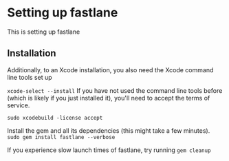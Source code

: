 # Setting up fastlane
This is setting up fastlane

## Installation
Additionally, to an Xcode installation, you also need the Xcode command line tools set up

```xcode-select --install```
If you have not used the command line tools before (which is likely if you just installed it), you'll need to accept the terms of service.

```sudo xcodebuild -license accept```

Install the gem and all its dependencies (this might take a few minutes).
```sudo gem install fastlane --verbose```

If you experience slow launch times of fastlane, try running
```gem cleanup```


